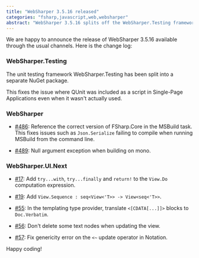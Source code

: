 ```yaml
---
title: "WebSharper 3.5.16 released"
categories: "fsharp,javascript,web,websharper"
abstract: "WebSharper 3.5.16 splits off the WebSharper.Testing framework into a separate package and fixes a few bugs."
---
```

We are happy to announce the release of WebSharper 3.5.16 available through the usual channels. Here is the change log:

### WebSharper.Testing

The unit testing framework WebSharper.Testing has been split into a separate NuGet package.

This fixes the issue where QUnit was included as a script in Single-Page Applications even when it wasn't actually used.

### WebSharper

* [#486](https://github.com/intellifactory/websharper/issues/486): Reference the correct version of FSharp.Core in the MSBuild task. This fixes issues such as `Json.Serialize` failing to compile when running MSBuild from the command line.

* [#489](https://github.com/intellifactory/websharper/issues/489): Null argument exception when building on mono.

### WebSharper.UI.Next

* [#17](https://github.com/intellifactory/websharper.ui.next/issues/17): Add `try...with`, `try...finally` and `return!` to the `View.Do` computation expression.

* [#19](https://github.com/intellifactory/websharper.ui.next/issues/19): Add `View.Sequence : seq<View<'T>> -> View<seq<'T>>`.

* [#55](https://github.com/intellifactory/websharper.ui.next/issues/55): In the templating type provider, translate `<[CDATA[...]]>` blocks to `Doc.Verbatim`.

* [#56](https://github.com/intellifactory/websharper.ui.next/issues/56): Don't delete some text nodes when updating the view.

* [#57](https://github.com/intellifactory/websharper.ui.next/issues/57): Fix genericity error on the `<~` update operator in Notation.

Happy coding!